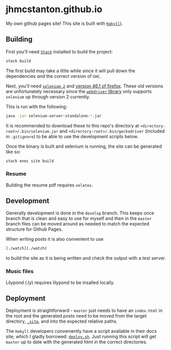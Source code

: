 # jhmcstanton.github.io

My own github pages site! This site is built with [`Hakyll`](https://jaspervdj.be/hakyll/)). 

## Building

First you'll need [`Stack`](https://docs.haskellstack.org/en/stable/README/) installed to build the project:

```sh
stack build
```

The first build may take a little while since it will pull down the dependencies _and_ the correct version of `GHC`. 

Next, you'll need [`selenium 2`](http://selenium-release.storage.googleapis.com/2.53/selenium-server-standalone-2.53.1.jar)
and [version 46.1 of firefox](https://ftp.mozilla.org/pub/firefox/releases/46.0.1/). These old versions are unfortunately necessary since the
[`webdriver` library](http://hackage.haskell.org/package/webdriver) only
supports `selenium` up through version 2 currently.

This is run with the following:

```sh
java -jar selenium-server-standalone-*.jar
```

It is recommended to download these to this repo's directory at
`<directory-root>/.bin/selenium.jar` and
`<directory-root>/.bin/geckodriver` (included in `.gitignore`)
to be able to use the development scripts below.

Once the binary is built and selenium is running,
the site can be generated like so:

```sh
stack exec site build
```

### Resume

Building the resume pdf requires `xelatex`.

## Development

Generally development is done in the `develop` branch. This keeps once branch that is clean and easy to use for myself and then in the `master` branch files can be moved around as needed to match the expected structure for Github Pages.

When writing posts it is also convenient to use 

```sh
[./watch](./watch)
```

to build the site as it is being written and check the output with a test server.

### Music files

Lilypond (.ly) requires lilypond to be insalled locally.

## Deployment

Deployment is straightforward - `master` just needs to have an `index.html` in the root and the generated posts need to be moved from the target directory, [`_site`](./site), and into the expected relative paths.

The `Hakyll` developers conveniently have a script available in their docs site, which I gladly borrowed: [`deploy.sh`](./deploy.sh). Just running this script will get `master` up to date with the generated html in the correct directories. 
